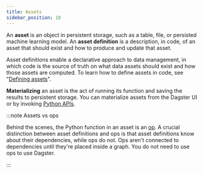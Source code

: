 ```yaml
---
title: Assets
sidebar_position: 10
---
```


An **asset** is an object in persistent storage, such as a table, file, or persisted machine learning model. An **asset definition** is a description, in code, of an asset that should exist and how to produce and update that asset.

Asset definitions enable a declarative approach to data management, in which code is the source of truth on what data assets should exist and how those assets are computed. To learn how to define assets in code, see "[Defining assets](defining-assets)".

**Materializing** an asset is the act of running its function and saving the results to persistent storage. You can materialize assets from the Dagster UI or by invoking [Python APIs](/api/python-api/).

:::note Assets vs ops

Behind the scenes, the Python function in an asset is an [op](/guides/build/ops). A crucial distinction between asset definitions and ops is that asset definitions know about their dependencies, while ops do not. Ops aren't connected to dependencies until they're placed inside a graph. You do not need to use ops to use Dagster.

:::

